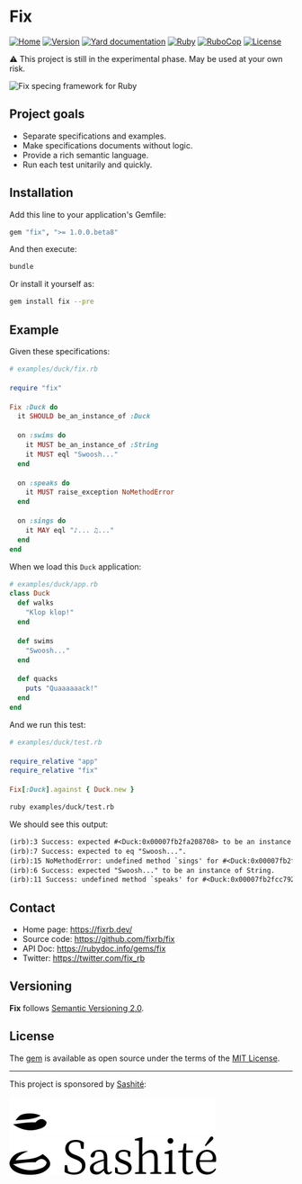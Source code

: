 # Fix

[![Home](https://img.shields.io/badge/Home-fixrb.dev-00af8b)](https://fixrb.dev/)
[![Version](https://img.shields.io/github/v/tag/fixrb/fix?label=Version&logo=github)](https://github.com/fixrb/fix/tags)
[![Yard documentation](https://img.shields.io/badge/Yard-documentation-blue.svg?logo=github)](https://rubydoc.info/github/fixrb/fix/main)
[![Ruby](https://github.com/fixrb/fix/workflows/Ruby/badge.svg?branch=main)](https://github.com/fixrb/fix/actions?query=workflow%3Aruby+branch%3Amain)
[![RuboCop](https://github.com/fixrb/fix/workflows/RuboCop/badge.svg?branch=main)](https://github.com/fixrb/fix/actions?query=workflow%3Arubocop+branch%3Amain)
[![License](https://img.shields.io/github/license/fixrb/fix?label=License&logo=github)](https://github.com/fixrb/fix/raw/main/LICENSE.md)

⚠️ This project is still in the experimental phase. May be used at your own risk.

![Fix specing framework for Ruby](https://fixrb.dev/fix.webp)

## Project goals

* Separate specifications and examples.
* Make specifications documents without logic.
* Provide a rich semantic language.
* Run each test unitarily and quickly.

## Installation

Add this line to your application's Gemfile:

```ruby
gem "fix", ">= 1.0.0.beta8"
```

And then execute:

```sh
bundle
```

Or install it yourself as:

```sh
gem install fix --pre
```

## Example

Given these specifications:

```ruby
# examples/duck/fix.rb

require "fix"

Fix :Duck do
  it SHOULD be_an_instance_of :Duck

  on :swims do
    it MUST be_an_instance_of :String
    it MUST eql "Swoosh..."
  end

  on :speaks do
    it MUST raise_exception NoMethodError
  end

  on :sings do
    it MAY eql "♪... ♫..."
  end
end
```

When we load this `Duck` application:

```ruby
# examples/duck/app.rb
class Duck
  def walks
    "Klop klop!"
  end

  def swims
    "Swoosh..."
  end

  def quacks
    puts "Quaaaaaack!"
  end
end
```

And we run this test:

```ruby
# examples/duck/test.rb

require_relative "app"
require_relative "fix"

Fix[:Duck].against { Duck.new }
```

```sh
ruby examples/duck/test.rb
```

We should see this output:

```txt
(irb):3 Success: expected #<Duck:0x00007fb2fa208708> to be an instance of Duck.
(irb):7 Success: expected to eq "Swoosh...".
(irb):15 NoMethodError: undefined method `sings' for #<Duck:0x00007fb2fd8371d0>.
(irb):6 Success: expected "Swoosh..." to be an instance of String.
(irb):11 Success: undefined method `speaks' for #<Duck:0x00007fb2fcc79258>.
```

## Contact

* Home page: <https://fixrb.dev/>
* Source code: <https://github.com/fixrb/fix>
* API Doc: <https://rubydoc.info/gems/fix>
* Twitter: <https://twitter.com/fix_rb>

## Versioning

__Fix__ follows [Semantic Versioning 2.0](https://semver.org/).

## License

The [gem](https://rubygems.org/gems/fix) is available as open source under the terms of the [MIT License](https://github.com/fixrb/fix/raw/main/LICENSE.md).

***

This project is sponsored by [Sashité](https://github.com/sashite/):

![Sashité logo](https://github.com/fixrb/fix/raw/main/img/sponsor/dark/en/sashite.png#gh-dark-mode-only "Sashité")
![Sashité logo](https://github.com/fixrb/fix/raw/main/img/sponsor/light/en/sashite.png#gh-light-mode-only "Sashité")
